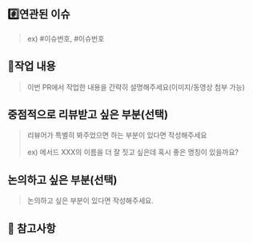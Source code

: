 ## #️⃣연관된 이슈

> ex) #이슈번호, #이슈번호

## 📝작업 내용

> 이번 PR에서 작업한 내용을 간략히 설명해주세요(이미지/동영상 첨부 가능)

## 중점적으로 리뷰받고 싶은 부분(선택)
> 리뷰어가 특별히 봐주었으면 하는 부분이 있다면 작성해주세요
>
> ex) 메서드 XXX의 이름을 더 잘 짓고 싶은데 혹시 좋은 명칭이 있을까요?


## 논의하고 싶은 부분(선택)
>논의하고 싶은 부분이 있다면 작성해주세요.

## 🫡 참고사항